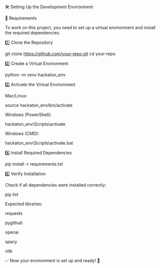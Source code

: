 🛠️ Setting Up the Development Environment

📌 Requirements

To work on this project, you need to set up a virtual environment and install the required dependencies.

1️⃣ Clone the Repository

 git clone https://github.com/your-repo.git
 cd your-repo

2️⃣ Create a Virtual Environment

 python -m venv hackaton_env

3️⃣ Activate the Virtual Environment

Mac/Linux:

source hackaton_env/bin/activate

Windows (PowerShell):

hackaton_env\Scripts\activate

Windows (CMD):

hackaton_env\Scripts\activate.bat

4️⃣ Install Required Dependencies

 pip install -r requirements.txt

5️⃣ Verify Installation

Check if all dependencies were installed correctly:

 pip list

Expected libraries:

requests

pygithub

openai

spacy

nltk


✅ Now your environment is set up and ready! 🚀
